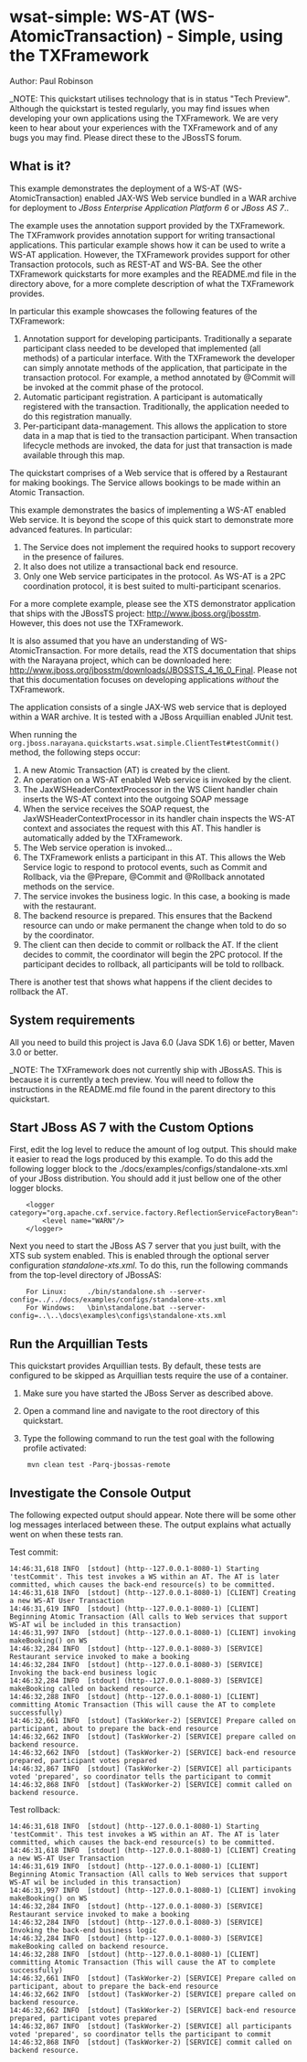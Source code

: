 wsat-simple: WS-AT (WS-AtomicTransaction) - Simple, using the TXFramework
========================================================================
Author: Paul Robinson

_NOTE: This quickstart utilises technology that is in status "Tech Preview". Although the quickstart is tested regularly,
you may find issues when developing your own applications using the TXFramework. We are very keen to hear about your
experiences with the TXFramework and of any bugs you may find. Please direct these to the JBossTS forum.

What is it?
-----------

This example demonstrates the deployment of a WS-AT (WS-AtomicTransaction) enabled JAX-WS Web service bundled in a WAR
archive for deployment to  *JBoss Enterprise Application Platform 6* or *JBoss AS 7*..

The example uses the annotation support provided by the TXFramework. The TXFramwork provides annotation support for
writing transactional applications. This particular example shows how it can be used to write a WS-AT application.
However, the TXFramework provides support for other Transaction protocols, such as REST-AT and WS-BA.
See the other TXFramework quickstarts for more examples and the README.md file in the directory above, for a more complete
description of what the TXFramework provides.

In particular this example showcases the following features of the TXFramework:

1. Annotation support for developing participants. Traditionally a separate participant class needed to be developed that implemented (all methods) of a particular interface. With the TXFramework the developer can simply annotate methods of the application, that participate in the transaction protocol. For example, a method annotated by @Commit will be invoked at the commit phase of the protocol.
2. Automatic participant registration. A participant is automatically registered with the transaction. Traditionally, the application needed to do this registration manually.
3. Per-participant data-management. This allows the application to store data in a map that is tied to the transaction participant. When transaction lifecycle methods are invoked, the data for just that transaction is made available through this map.


The quickstart comprises of a Web service that is offered by a Restaurant for making bookings. The Service allows bookings to be made within an Atomic Transaction.

This example demonstrates the basics of implementing a WS-AT enabled Web service. It is beyond the scope of this quick start to demonstrate more advanced features. In particular:

1. The Service does not implement the required hooks to support recovery in the presence of failures.
2. It also does not utilize a transactional back end resource.
3. Only one Web service participates in the protocol. As WS-AT is a 2PC coordination protocol, it is best suited to multi-participant scenarios.

For a more complete example, please see the XTS demonstrator application that ships with the JBossTS project: http://www.jboss.org/jbosstm. However, this does not use the TXFramework.

It is also assumed that you have an understanding of WS-AtomicTransaction. For more details, read the XTS documentation
that ships with the Narayana project, which can be downloaded here: http://www.jboss.org/jbosstm/downloads/JBOSSTS_4_16_0_Final.
Please not that this documentation focuses on developing applications *without* the TXFramework.

The application consists of a single JAX-WS web service that is deployed within a WAR archive. It is tested with a JBoss Arquillian enabled JUnit test.

When running the `org.jboss.narayana.quickstarts.wsat.simple.ClientTest#testCommit()` method, the following steps occur:

1. A new Atomic Transaction (AT) is created by the client.
2. An operation on a WS-AT enabled Web service is invoked by the client.
3. The JaxWSHeaderContextProcessor in the WS Client handler chain inserts the WS-AT context into the outgoing SOAP message
4. When the service receives the SOAP request, the JaxWSHeaderContextProcessor in its handler chain inspects the WS-AT context and associates the request with this AT. This handler is automatically added by the TXFramework.
5. The Web service operation is invoked...
6. The TXFramework enlists a participant in this AT. This allows the Web Service logic to respond to protocol events, such as Commit and Rollback, via the @Prepare, @Commit and @Rollback annotated methods on the service.
7. The service invokes the business logic. In this case, a booking is made with the restaurant.
8. The backend resource is prepared. This ensures that the Backend resource can undo or make permanent the change when told to do so by the coordinator.
10. The client can then decide to commit or rollback the AT. If the client decides to commit, the coordinator will begin the 2PC protocol. If the participant decides to rollback, all participants will be told to rollback.

There is another test that shows what happens if the client decides to rollback the AT.


System requirements
-------------------

All you need to build this project is Java 6.0 (Java SDK 1.6) or better, Maven 3.0 or better.

_NOTE: The TXFramework does not currently ship with JBossAS. This is because it is currently a tech preview.
You will need to follow the instructions in the README.md file found in the parent directory to this quickstart.


Start JBoss AS 7 with the Custom Options
----------------------

First, edit the log level to reduce the amount of log output. This should make it easier to read the logs produced by this example. To do this add the
following logger block to the ./docs/examples/configs/standalone-xts.xml of your JBoss distribution. You should add it just bellow one of the other logger blocks.

        <logger category="org.apache.cxf.service.factory.ReflectionServiceFactoryBean">
            <level name="WARN"/>
        </logger>         

Next you need to start the JBoss AS 7 server that you just built, with the XTS sub system enabled. This is enabled through the optional server configuration *standalone-xts.xml*. To do this, run the following commands from the top-level directory of JBossAS:

        For Linux:     ./bin/standalone.sh --server-config=../../docs/examples/configs/standalone-xts.xml
        For Windows:   \bin\standalone.bat --server-config=..\..\docs\examples\configs\standalone-xts.xml


Run the Arquillian Tests 
-------------------------

This quickstart provides Arquillian tests. By default, these tests are configured to be skipped as Arquillian tests require the use of a container. 

1. Make sure you have started the JBoss Server as described above.
2. Open a command line and navigate to the root directory of this quickstart.
3. Type the following command to run the test goal with the following profile activated:

        mvn clean test -Parq-jbossas-remote 


Investigate the Console Output
----------------------------

The following expected output should appear. Note there will be some other log messages interlaced between these. The output explains what actually went on when these tests ran.

Test commit:

    14:46:31,618 INFO  [stdout] (http--127.0.0.1-8080-1) Starting 'testCommit'. This test invokes a WS within an AT. The AT is later committed, which causes the back-end resource(s) to be committed.
    14:46:31,618 INFO  [stdout] (http--127.0.0.1-8080-1) [CLIENT] Creating a new WS-AT User Transaction
    14:46:31,619 INFO  [stdout] (http--127.0.0.1-8080-1) [CLIENT] Beginning Atomic Transaction (All calls to Web services that support WS-AT wil be included in this transaction)
    14:46:31,997 INFO  [stdout] (http--127.0.0.1-8080-1) [CLIENT] invoking makeBooking() on WS
    14:46:32,284 INFO  [stdout] (http--127.0.0.1-8080-3) [SERVICE] Restaurant service invoked to make a booking
    14:46:32,284 INFO  [stdout] (http--127.0.0.1-8080-3) [SERVICE] Invoking the back-end business logic
    14:46:32,284 INFO  [stdout] (http--127.0.0.1-8080-3) [SERVICE] makeBooking called on backend resource.
    14:46:32,288 INFO  [stdout] (http--127.0.0.1-8080-1) [CLIENT] committing Atomic Transaction (This will cause the AT to complete successfully)
    14:46:32,661 INFO  [stdout] (TaskWorker-2) [SERVICE] Prepare called on participant, about to prepare the back-end resource
    14:46:32,662 INFO  [stdout] (TaskWorker-2) [SERVICE] prepare called on backend resource.
    14:46:32,662 INFO  [stdout] (TaskWorker-2) [SERVICE] back-end resource prepared, participant votes prepared
    14:46:32,867 INFO  [stdout] (TaskWorker-2) [SERVICE] all participants voted 'prepared', so coordinator tells the participant to commit
    14:46:32,868 INFO  [stdout] (TaskWorker-2) [SERVICE] commit called on backend resource.

Test rollback:

    14:46:31,618 INFO  [stdout] (http--127.0.0.1-8080-1) Starting 'testCommit'. This test invokes a WS within an AT. The AT is later committed, which causes the back-end resource(s) to be committed.
    14:46:31,618 INFO  [stdout] (http--127.0.0.1-8080-1) [CLIENT] Creating a new WS-AT User Transaction
    14:46:31,619 INFO  [stdout] (http--127.0.0.1-8080-1) [CLIENT] Beginning Atomic Transaction (All calls to Web services that support WS-AT wil be included in this transaction)
    14:46:31,997 INFO  [stdout] (http--127.0.0.1-8080-1) [CLIENT] invoking makeBooking() on WS
    14:46:32,284 INFO  [stdout] (http--127.0.0.1-8080-3) [SERVICE] Restaurant service invoked to make a booking
    14:46:32,284 INFO  [stdout] (http--127.0.0.1-8080-3) [SERVICE] Invoking the back-end business logic
    14:46:32,284 INFO  [stdout] (http--127.0.0.1-8080-3) [SERVICE] makeBooking called on backend resource.
    14:46:32,288 INFO  [stdout] (http--127.0.0.1-8080-1) [CLIENT] committing Atomic Transaction (This will cause the AT to complete successfully)
    14:46:32,661 INFO  [stdout] (TaskWorker-2) [SERVICE] Prepare called on participant, about to prepare the back-end resource
    14:46:32,662 INFO  [stdout] (TaskWorker-2) [SERVICE] prepare called on backend resource.
    14:46:32,662 INFO  [stdout] (TaskWorker-2) [SERVICE] back-end resource prepared, participant votes prepared
    14:46:32,867 INFO  [stdout] (TaskWorker-2) [SERVICE] all participants voted 'prepared', so coordinator tells the participant to commit
    14:46:32,868 INFO  [stdout] (TaskWorker-2) [SERVICE] commit called on backend resource.
